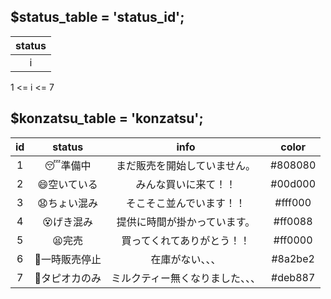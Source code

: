 ## $status_table = 'status_id';
| status |
| :----: |
| i |

1 <= i <= 7

## $konzatsu_table = 'konzatsu';
| id | status | info | color |
| :----: | :----: | :----: | :----: |
| 1 | 😴準備中 | まだ販売を開始していません。 | #808080 |
| 2 | 😄空いている | みんな買いに来て！！ | #00d000 |
| 3 | 😧ちょい混み | そこそこ並んでいます！！ | #fff000 |
| 4 | 😵げき混み | 提供に時間が掛かっています。 | #ff0088 |
| 5 | 😫完売 | 買ってくれてありがとう！！ | #ff0000 |
| 6 | 🥺一時販売停止 | 在庫がない、、、| #8a2be2 |
| 7 | 🧋タピオカのみ | ミルクティー無くなりました、、、 | #deb887 |
